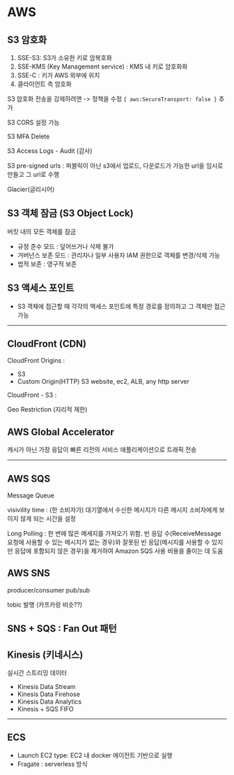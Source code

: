 # AWS

## S3 암호화

1. SSE-S3: S3가 소유한 키로 암복호화
2. SSE-KMS (Key Management service) : KMS 내 키로 암호화화
3. SSE-C : 키가 AWS 외부에 위치
4. 클라이언트 측 암호화

S3 암호화 전송을 강제하려면 -> 정책을 수정
`{ aws:SecureTransport: false }` 추가

S3 CORS 설정 가능

S3 MFA Delete

S3 Access Logs - Audit (감사)

S3 pre-signed urls : 퍼블릭이 아닌 s3에서 업로드, 다운로드가 가능한 url을 임시로 만들고 그 url로 수행

Glacier(글리시어)

## S3 객체 잠금 (S3 Object Lock)

버킷 내의 모든 객체를 잠금

- 규정 준수 모드 : 덮어쓰거나 삭제 불가
- 거버넌스 보존 모드 : 관리자나 일부 사용자
  IAM 권한으로 객체를 변경/삭제 가능
- 법적 보존 : 영구적 보존

## S3 액세스 포인트

- S3 객체에 접근할 때 각각의 액세스 포인트에 특정 경로를 정의하고 그 객체만 접근 가능

---

## CloudFront (CDN)

CloudFront Origins :

- S3
- Custom Origin(HTTP) S3 website, ec2, ALB, any http server

CloudFront - S3 :

Geo Restriction (지리적 제한)

## AWS Global Accelerator

캐시가 아닌 가장 응답이 빠른 리전의 서비스 애플리케이션으로 트래픽 전송

---

## AWS SQS

Message Queue

visivility time : (한 소비자가) 대기열에서 수신한 메시지가 다른 메시지 소비자에게 보이지 않게 되는 시간을 설정

Long Polling : 한 번에 많은 메세지를 가져오기 위함. 빈 응답 수(ReceiveMessage 요청에 사용할 수 있는 메시지가 없는 경우)와 잘못된 빈 응답(메시지를 사용할 수 있지만 응답에 포함되지 않은 경우)을 제거하여 Amazon SQS 사용 비용을 줄이는 데 도움

## AWS SNS

producer/consumer
pub/sub

tobic 발행 (카프카랑 비슷??)

## SNS + SQS : Fan Out 패턴

## Kinesis (키네시스)

실시간 스트리밍 데이터

- Kinesis Data Stream
- Kinesis Data Firehose
- Kinesis Data Analytics
- Kinesis + SQS FIFO

---

## ECS

- Launch EC2 type: EC2 내 docker 에이전트 기반으로 실행
- Fragate : serverless 방식
